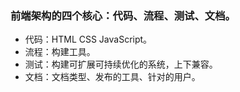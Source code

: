 ### 前端架构的四个核心：代码、流程、测试、文档。
- 代码：HTML CSS JavaScript。
- 流程：构建工具。
- 测试：构建可扩展可持续优化的系统，上下兼容。
- 文档：文档类型、发布的工具、针对的用户。
